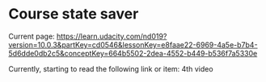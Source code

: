 # Course state saver

Current page: https://learn.udacity.com/nd019?version=10.0.3&partKey=cd0546&lessonKey=e8faae22-6969-4a5e-b7b4-5d6dde0db2c5&conceptKey=664b5502-2dea-4552-b449-b536f7a5330e

Currently, starting to read the following link or item: 4th video
